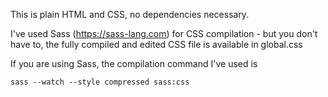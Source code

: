 This is plain HTML and CSS, no dependencies necessary.

I've used Sass (https://sass-lang.com) for CSS compilation - but you don't have to, the fully compiled and edited CSS file is available in global.css

If you are using Sass, the compilation command I've used is

`sass --watch --style compressed sass:css`

